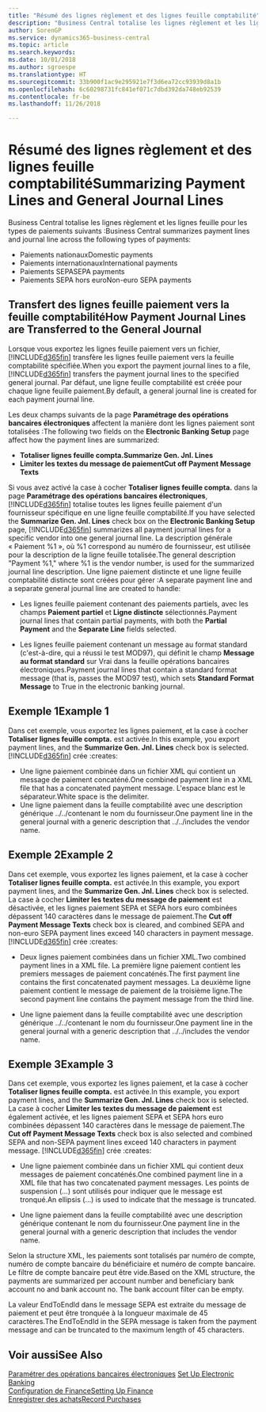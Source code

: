 ```yaml
---
title: "Résumé des lignes règlement et des lignes feuille comptabilité"
description: "Business Central totalise les lignes règlement et les lignes feuille."
author: SorenGP
ms.service: dynamics365-business-central
ms.topic: article
ms.search.keywords: 
ms.date: 10/01/2018
ms.author: sgroespe
ms.translationtype: HT
ms.sourcegitcommit: 33b900f1ac9e295921e7f3d6ea72cc93939d8a1b
ms.openlocfilehash: 6c60298731fc841ef071c7dbd392da748eb92539
ms.contentlocale: fr-be
ms.lasthandoff: 11/26/2018

---
```

# <a name="summarizing-payment-lines-and-general-journal-lines"></a><span data-ttu-id="158ef-103">Résumé des lignes règlement et des lignes feuille comptabilité</span><span class="sxs-lookup"><span data-stu-id="158ef-103">Summarizing Payment Lines and General Journal Lines</span></span>
<span data-ttu-id="158ef-104">Business Central totalise les lignes règlement et les lignes feuille pour les types de paiements suivants :</span><span class="sxs-lookup"><span data-stu-id="158ef-104">Business Central summarizes payment lines and journal line across the following types of payments:</span></span>  

- <span data-ttu-id="158ef-105">Paiements nationaux</span><span class="sxs-lookup"><span data-stu-id="158ef-105">Domestic payments</span></span>  
- <span data-ttu-id="158ef-106">Paiements internationaux</span><span class="sxs-lookup"><span data-stu-id="158ef-106">International payments</span></span>  
- <span data-ttu-id="158ef-107">Paiements SEPA</span><span class="sxs-lookup"><span data-stu-id="158ef-107">SEPA payments</span></span>  
- <span data-ttu-id="158ef-108">Paiements SEPA hors euro</span><span class="sxs-lookup"><span data-stu-id="158ef-108">Non-euro SEPA payments</span></span>  

## <a name="how-payment-journal-lines-are-transferred-to-the-general-journal"></a><span data-ttu-id="158ef-109">Transfert des lignes feuille paiement vers la feuille comptabilité</span><span class="sxs-lookup"><span data-stu-id="158ef-109">How Payment Journal Lines are Transferred to the General Journal</span></span>  
<span data-ttu-id="158ef-110">Lorsque vous exportez les lignes feuille paiement vers un fichier, [!INCLUDE[d365fin](../../includes/d365fin_md.md)] transfère les lignes feuille paiement vers la feuille comptabilité spécifiée.</span><span class="sxs-lookup"><span data-stu-id="158ef-110">When you export the payment journal lines to a file, [!INCLUDE[d365fin](../../includes/d365fin_md.md)] transfers the payment journal lines to the specified general journal.</span></span> <span data-ttu-id="158ef-111">Par défaut, une ligne feuille comptabilité est créée pour chaque ligne feuille paiement.</span><span class="sxs-lookup"><span data-stu-id="158ef-111">By default, a general journal line is created for each payment journal line.</span></span>  

<span data-ttu-id="158ef-112">Les deux champs suivants de la page **Paramétrage des opérations bancaires électroniques** affectent la manière dont les lignes paiement sont totalisées :</span><span class="sxs-lookup"><span data-stu-id="158ef-112">The following two fields on the **Electronic Banking Setup** page affect how the payment lines are summarized:</span></span>  

- <span data-ttu-id="158ef-113">**Totaliser lignes feuille compta.**</span><span class="sxs-lookup"><span data-stu-id="158ef-113">**Summarize Gen. Jnl. Lines**</span></span>  
- <span data-ttu-id="158ef-114">**Limiter les textes du message de paiement**</span><span class="sxs-lookup"><span data-stu-id="158ef-114">**Cut off Payment Message Texts**</span></span>  

<span data-ttu-id="158ef-115">Si vous avez activé la case à cocher **Totaliser lignes feuille compta.** dans la page **Paramétrage des opérations bancaires électroniques**, [!INCLUDE[d365fin](../../includes/d365fin_md.md)] totalise toutes les lignes feuille paiement d'un fournisseur spécifique en une ligne feuille comptabilité.</span><span class="sxs-lookup"><span data-stu-id="158ef-115">If you have selected the **Summarize Gen. Jnl. Lines** check box on the **Electronic Banking Setup** page, [!INCLUDE[d365fin](../../includes/d365fin_md.md)] summarizes all payment journal lines for a specific vendor into one general journal line.</span></span> <span data-ttu-id="158ef-116">La description générale « Paiement %1 », où %1 correspond au numéro de fournisseur, est utilisée pour la description de la ligne feuille totalisée.</span><span class="sxs-lookup"><span data-stu-id="158ef-116">The general description "Payment %1," where %1 is the vendor number, is used for the summarized journal line description.</span></span> <span data-ttu-id="158ef-117">Une ligne paiement distincte et une ligne feuille comptabilité distincte sont créées pour gérer :</span><span class="sxs-lookup"><span data-stu-id="158ef-117">A separate payment line and a separate general journal line are created to handle:</span></span>  

- <span data-ttu-id="158ef-118">Les lignes feuille paiement contenant des paiements partiels, avec les champs **Paiement partiel** et **Ligne distincte** sélectionnés.</span><span class="sxs-lookup"><span data-stu-id="158ef-118">Payment journal lines that contain partial payments, with both the **Partial Payment** and the **Separate Line** fields selected.</span></span>  

- <span data-ttu-id="158ef-119">Les lignes feuille paiement contenant un message au format standard (c'est-à-dire, qui a réussi le test MOD97), qui définit le champ **Message au format standard** sur Vrai dans la feuille opérations bancaires électroniques.</span><span class="sxs-lookup"><span data-stu-id="158ef-119">Payment journal lines that contain a standard format message (that is, passes the MOD97 test), which sets **Standard Format Message** to True in the electronic banking journal.</span></span>  

## <a name="example-1"></a><span data-ttu-id="158ef-120">Exemple 1</span><span class="sxs-lookup"><span data-stu-id="158ef-120">Example 1</span></span>  
<span data-ttu-id="158ef-121">Dans cet exemple, vous exportez les lignes paiement, et la case à cocher **Totaliser lignes feuille compta.** est activée.</span><span class="sxs-lookup"><span data-stu-id="158ef-121">In this example, you export payment lines, and the **Summarize Gen. Jnl. Lines** check box is selected.</span></span> [!INCLUDE[d365fin](../../includes/d365fin_md.md)] <span data-ttu-id="158ef-122">crée :</span><span class="sxs-lookup"><span data-stu-id="158ef-122">creates:</span></span>  

- <span data-ttu-id="158ef-123">Une ligne paiement combinée dans un fichier XML qui contient un message de paiement concaténé.</span><span class="sxs-lookup"><span data-stu-id="158ef-123">One combined payment line in a XML file that has a concatenated payment message.</span></span> <span data-ttu-id="158ef-124">L'espace blanc est le séparateur.</span><span class="sxs-lookup"><span data-stu-id="158ef-124">White space is the delimiter.</span></span>  
- <span data-ttu-id="158ef-125">Une ligne paiement dans la feuille comptabilité avec une description générique ../../contenant le nom du fournisseur.</span><span class="sxs-lookup"><span data-stu-id="158ef-125">One payment line in the general journal with a generic description that ../../includes the vendor name.</span></span>  

## <a name="example-2"></a><span data-ttu-id="158ef-126">Exemple 2</span><span class="sxs-lookup"><span data-stu-id="158ef-126">Example 2</span></span>  
<span data-ttu-id="158ef-127">Dans cet exemple, vous exportez les lignes paiement, et la case à cocher **Totaliser lignes feuille compta.** est activée.</span><span class="sxs-lookup"><span data-stu-id="158ef-127">In this example, you export payment lines, and the **Summarize Gen. Jnl. Lines** check box is selected.</span></span> <span data-ttu-id="158ef-128">La case à cocher **Limiter les textes du message de paiement** est désactivée, et les lignes paiement SEPA et SEPA hors euro combinées dépassent 140 caractères dans le message de paiement.</span><span class="sxs-lookup"><span data-stu-id="158ef-128">The **Cut off Payment Message Texts** check box is cleared, and combined SEPA and non-euro SEPA payment lines exceed 140 characters in payment message.</span></span> [!INCLUDE[d365fin](../../includes/d365fin_md.md)] <span data-ttu-id="158ef-129">crée :</span><span class="sxs-lookup"><span data-stu-id="158ef-129">creates:</span></span>  

- <span data-ttu-id="158ef-130">Deux lignes paiement combinées dans un fichier XML.</span><span class="sxs-lookup"><span data-stu-id="158ef-130">Two combined payment lines in a XML file.</span></span> <span data-ttu-id="158ef-131">La première ligne paiement contient les premiers messages de paiement concaténés.</span><span class="sxs-lookup"><span data-stu-id="158ef-131">The first payment line contains the first concatenated payment messages.</span></span> <span data-ttu-id="158ef-132">La deuxième ligne paiement contient le message de paiement de la troisième ligne.</span><span class="sxs-lookup"><span data-stu-id="158ef-132">The second payment line contains the payment message from the third line.</span></span>  

- <span data-ttu-id="158ef-133">Une ligne paiement dans la feuille comptabilité avec une description générique ../../contenant le nom du fournisseur.</span><span class="sxs-lookup"><span data-stu-id="158ef-133">One payment line in the general journal with a generic description that ../../includes the vendor name.</span></span>  

## <a name="example-3"></a><span data-ttu-id="158ef-134">Exemple 3</span><span class="sxs-lookup"><span data-stu-id="158ef-134">Example 3</span></span>  
<span data-ttu-id="158ef-135">Dans cet exemple, vous exportez les lignes paiement, et la case à cocher **Totaliser lignes feuille compta.** est activée.</span><span class="sxs-lookup"><span data-stu-id="158ef-135">In this example, you export payment lines, and the **Summarize Gen. Jnl. Lines** check box is selected.</span></span> <span data-ttu-id="158ef-136">La case à cocher **Limiter les textes du message de paiement** est également activée, et les lignes paiement SEPA et SEPA hors euro combinées dépassent 140 caractères dans le message de paiement.</span><span class="sxs-lookup"><span data-stu-id="158ef-136">The **Cut off Payment Message Texts** check box is also selected and combined SEPA and non-SEPA payment lines exceed 140 characters in payment message.</span></span> [!INCLUDE[d365fin](../../includes/d365fin_md.md)] <span data-ttu-id="158ef-137">crée :</span><span class="sxs-lookup"><span data-stu-id="158ef-137">creates:</span></span>  

- <span data-ttu-id="158ef-138">Une ligne paiement combinée dans un fichier XML qui contient deux messages de paiement concaténés.</span><span class="sxs-lookup"><span data-stu-id="158ef-138">One combined payment line in a XML file that has two concatenated payment messages.</span></span> <span data-ttu-id="158ef-139">Les points de suspension (…) sont utilisés pour indiquer que le message est tronqué.</span><span class="sxs-lookup"><span data-stu-id="158ef-139">An ellipsis (…) is used to indicate that the message is truncated.</span></span>  

- <span data-ttu-id="158ef-140">Une ligne paiement dans la feuille comptabilité avec une description générique contenant le nom du fournisseur.</span><span class="sxs-lookup"><span data-stu-id="158ef-140">One payment line in the general journal with a generic description that includes the vendor name.</span></span>  

<span data-ttu-id="158ef-141">Selon la structure XML, les paiements sont totalisés par numéro de compte, numéro de compte bancaire du bénéficiaire et numéro de compte bancaire. Le filtre de compte bancaire peut être vide.</span><span class="sxs-lookup"><span data-stu-id="158ef-141">Based on the XML structure, the payments are summarized per account number and beneficiary bank account no and bank account no. The bank account filter can be empty.</span></span>  

<span data-ttu-id="158ef-142">La valeur EndToEndId dans le message SEPA est extraite du message de paiement et peut être tronquée à la longueur maximale de 45 caractères.</span><span class="sxs-lookup"><span data-stu-id="158ef-142">The EndToEndId in the SEPA message is taken from the payment message and can be truncated to the maximum length of 45 characters.</span></span>  

## <a name="see-also"></a><span data-ttu-id="158ef-143">Voir aussi</span><span class="sxs-lookup"><span data-stu-id="158ef-143">See Also</span></span>  
 <span data-ttu-id="158ef-144">[Paramétrer des opérations bancaires électroniques](how-to-set-up-electronic-banking.md) </span><span class="sxs-lookup"><span data-stu-id="158ef-144">[Set Up Electronic Banking](how-to-set-up-electronic-banking.md) </span></span>  
 [<span data-ttu-id="158ef-145">Configuration de Finance</span><span class="sxs-lookup"><span data-stu-id="158ef-145">Setting Up Finance</span></span>](../../finance-setup-finance.md)  
 [<span data-ttu-id="158ef-146">Enregistrer des achats</span><span class="sxs-lookup"><span data-stu-id="158ef-146">Record Purchases</span></span>](../../purchasing-how-record-purchases.md)

